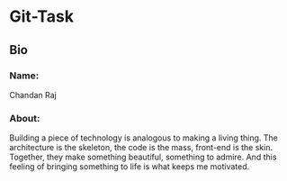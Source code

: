 # Git-Task
## Bio
### Name:
Chandan Raj
### About:
Building a piece of technology is analogous to making a living thing. The architecture is the skeleton, the code is the mass, front-end is the skin. Together, they make something beautiful, something to admire. And this feeling of bringing something to life is what keeps me motivated.

